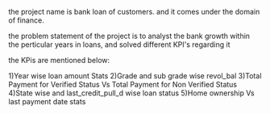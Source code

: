 the project name is bank loan of customers. and it comes under the domain of finance.

the problem statement of the project is to analyst the bank growth within the perticular years in loans,
and solved different KPI's regarding it

the KPis are mentioned below:

1)Year wise loan amount Stats
2)Grade and sub grade wise revol_bal
3)Total Payment for Verified Status Vs Total Payment for Non Verified Status
4)State wise and last_credit_pull_d wise loan status
5)Home ownership Vs last payment date stats
